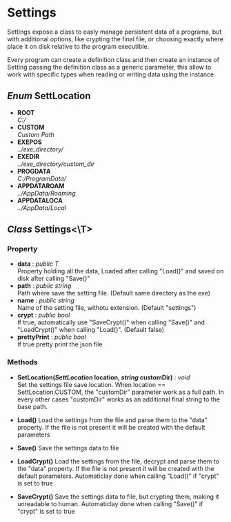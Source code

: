 # Settings
Settings expose a class to easly manage persistent data of a programa, but with  additional options, like crypting the final file, or choosing exactly where place it on disk relative to the program executible.

Every program can create a definition class and then create an instance of Setting passing the definition class as a generic parameter, this allow to work with specific types when reading or writing data using the instance.


## *Enum* SettLocation
 - **ROOT**\
 *C:/*
- **CUSTOM**\
*Custom Path*
- **EXEPOS**\
*../exe_directory/*
- **EXEDIR**\
*../exe_directory/custom_dir* 
- **PROGDATA**\
*C:/ProgramData/*
- **APPDATAROAM**\
*../AppData/Roaming*
- **APPDATALOCA**\
*../AppData/Local* 



## *Class* Settings<\T>
### Property
- **data** : *public T*\
Property holding all the data, Loaded after calling "Load()" and saved on disk after calling "Save()"
- **path** : *public string*\
Path where save the setting file. (Default same directory as the exe)
- **name** : *public string*\
Name of the setting file, withotu extension.  (Default "settings")
- **crypt** : *public bool*\
If true, automatically use "SaveCrypt()" when calling "Save()" and "LoadCrypt()" when calling "Load()". (Default false)
- **prettyPrint** : *public bool*\
 If true pretty print the json file

### Methods
- **SetLocation(*SettLocation* location, *string* customDir)** : *void*\
Set the settings file save location.
When location == SettLocation.CUSTOM, the "customDir" parameter work as a full path. In every other cases "customDir" works as an additional final string to the base path.

- **Load()**
Load the settings from the file and parse them to the "data" property.
If the file is not present it will be created with the default parameters

- **Save()**
Save the settings data to file

- **LoadCrypt()**
Load the settings from the file, decrypt and parse them to the "data" property.
If the file is not present it will be created with the default parameters.
Automaticlay done when calling "Load()" if "crypt" is set to true

- **SaveCrypt()**
Save the settings data to file, but crypting them, making it unreadable to human.
Automaticlay done when calling "Save()" if "crypt" is set to true